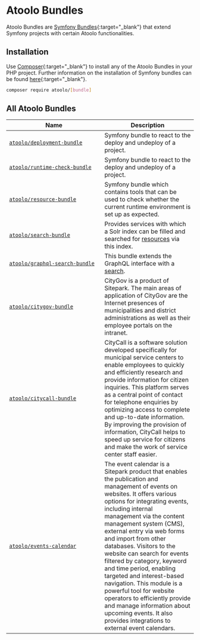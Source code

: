 # Atoolo Bundles

Atoolo Bundles are [Symfony Bundles](https://symfony.com/doc/current/bundles.html){:target="\_blank"} that extend Symfony projects with certain Atoolo functionalities.

## Installation

Use [Composer](https://getcomposer.org/){:target="\_blank"} to install any of the Atoolo Bundles in your PHP project.
Further information on the installation of Symfony bundles can be found [here](https://symfony.com/doc/current/setup.html#installing-packages){:target="\_blank"}.

```sh
composer require atoolo/[bundle]
```

## All Atoolo Bundles

| <div style="width:15em">Name</div>                  | Description                                                                                                                                                                                                                                                                                                                                                                                                                                                                                                                                                                                                                           |
| --------------------------------------------------- | ------------------------------------------------------------------------------------------------------------------------------------------------------------------------------------------------------------------------------------------------------------------------------------------------------------------------------------------------------------------------------------------------------------------------------------------------------------------------------------------------------------------------------------------------------------------------------------------------------------------------------------- |
| [`atoolo/deployment-bundle`](deployment.md)         | Symfony bundle to react to the deploy and undeploy of a project.                                                                                                                                                                                                                                                                                                                                                                                                                                                                                                                                                                      |
| [`atoolo/runtime-check-bundle`](runtime-check.md)   | Symfony bundle to react to the deploy and undeploy of a project.                                                                                                                                                                                                                                                                                                                                                                                                                                                                                                                                                                      |
| [`atoolo/resource-bundle`](resource.md)             | Symfony bundle which contains tools that can be used to check whether the current runtime environment is set up as expected.                                                                                                                                                                                                                                                                                                                                                                                                                                                                                                          |
| [`atoolo/search-bundle`](search/index.md)           | Provides services with which a Solr index can be filled and searched for [resources](resource.md) via this index.                                                                                                                                                                                                                                                                                                                                                                                                                                                                                                                     |
| [`atoolo/graphql-search-bundle`](graphql-search.md) | This bundle extends the GraphQL interface with a [search](../graphql/search/index.md).                                                                                                                                                                                                                                                                                                                                                                                                                                                                                                                                                |
| [`atoolo/citygov-bundle`](citygov.md)               | CityGov is a product of Sitepark. The main areas of application of CityGov are the Internet presences of municipalities and district administrations as well as their employee portals on the intranet.                                                                                                                                                                                                                                                                                                                                                                                                                               |
| [`atoolo/citycall-bundle`](citycall.md)             | CityCall is a software solution developed specifically for municipal service centers to enable employees to quickly and efficiently research and provide information for citizen inquiries. This platform serves as a central point of contact for telephone enquiries by optimizing access to complete and up-to-date information. By improving the provision of information, CityCall helps to speed up service for citizens and make the work of service center staff easier.                                                                                                                                                      |
| [`atoolo/events-calendar`](events-calendar.md)      | The event calendar is a Sitepark product that enables the publication and management of events on websites. It offers various options for integrating events, including internal management via the content management system (CMS), external entry via web forms and import from other databases. Visitors to the website can search for events filtered by category, keyword and time period, enabling targeted and interest-based navigation. This module is a powerful tool for website operators to efficiently provide and manage information about upcoming events. It also provides integrations to external event calendars. |
